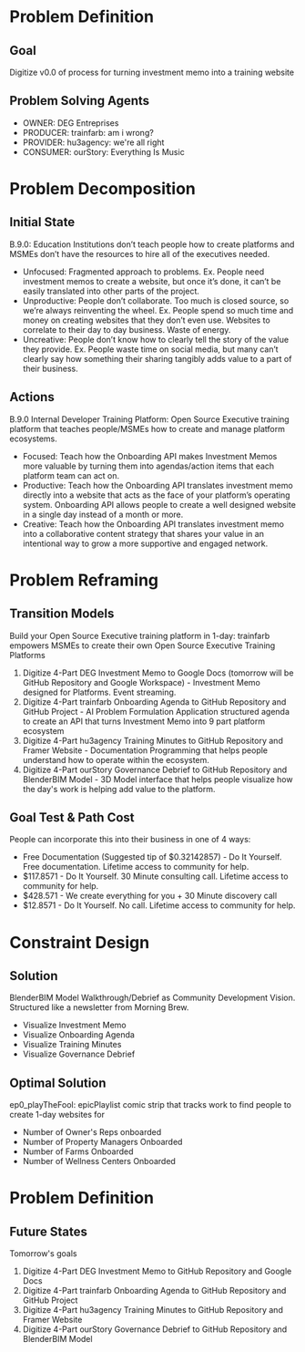 # Problem Definition
## Goal
Digitize v0.0 of process for turning investment memo into a training website

## Problem Solving Agents
- OWNER: DEG Entreprises
- PRODUCER: trainfarb: am i wrong?
- PROVIDER: hu3agency: we're all right
- CONSUMER: ourStory: Everything Is Music

# Problem Decomposition
## Initial State
B.9.0: Education Institutions don’t teach people how to create platforms and MSMEs don’t have the resources to hire all of the executives needed.
- Unfocused: Fragmented approach to problems. Ex. People need investment memos to create a website, but once it’s done, it can’t be easily translated into other parts of the project.
- Unproductive: People don’t collaborate. Too much is closed source, so we’re always reinventing the wheel. Ex. People spend so much time and money on creating websites that they don’t even use. Websites to correlate to their day to day business. Waste of energy.
- Uncreative: People don’t know how to clearly tell the story of the value they provide. Ex. People waste time on social media, but many can’t clearly say how something their sharing tangibly adds value to a part of their business.

## Actions
B.9.0 Internal Developer Training Platform: Open Source Executive training platform that teaches people/MSMEs how to create and manage platform ecosystems.
- Focused: Teach how the Onboarding API makes Investment Memos more valuable by turning them into agendas/action items that each platform team can act on.
- Productive: Teach how the Onboarding API translates investment memo directly into a website that acts as the face of your platform’s operating system. Onboarding API allows people to create a well designed website in a single day instead of a month or more.
- Creative: Teach how the Onboarding API translates investment memo into a collaborative content strategy that shares your value in an intentional way to grow a more supportive and engaged network.

# Problem Reframing
## Transition Models
Build your Open Source Executive training platform in 1-day: trainfarb empowers MSMEs to create their own Open Source Executive Training Platforms
1. Digitize 4-Part DEG Investment Memo to Google Docs (tomorrow will be GitHub Repository and Google Workspace) - Investment Memo designed for Platforms. Event streaming.
2. Digitize 4-Part trainfarb Onboarding Agenda to GitHub Repository and GitHub Project - AI Problem Formulation Application structured agenda to create an API that turns Investment Memo into 9 part platform ecosystem
3. Digitize 4-Part hu3agency Training Minutes to GitHub Repository and Framer Website - Documentation Programming that helps people understand how to operate within the ecosystem.
4. Digitize 4-Part ourStory Governance Debrief to GitHub Repository and BlenderBIM Model - 3D Model interface that helps people visualize how the day's work is helping add value to the platform.

## Goal Test & Path Cost
People can incorporate this into their business in one of 4 ways:
- Free Documentation (Suggested tip of $0.32142857) - Do It Yourself. Free documentation. Lifetime access to community for help.
- $117.8571 - Do It Yourself. 30 Minute consulting call. Lifetime access to community for help.
- $428.571 - We create everything for you + 30 Minute discovery call
- $12.8571 - Do It Yourself. No call. Lifetime access to community for help.

# Constraint Design
## Solution
BlenderBIM Model Walkthrough/Debrief as Community Development Vision. Structured like a newsletter from Morning Brew.
- Visualize Investment Memo
- Visualize Onboarding Agenda
- Visualize Training Minutes
- Visualize Governance Debrief

## Optimal Solution
ep0_playTheFool: epicPlaylist comic strip that tracks work to find people to create 1-day websites for
- Number of Owner's Reps onboarded
- Number of Property Managers Onboarded
- Number of Farms Onboarded
- Number of Wellness Centers Onboarded

# Problem Definition
## Future States
Tomorrow's goals
1. Digitize 4-Part DEG Investment Memo to GitHub Repository and Google Docs
2. Digitize 4-Part trainfarb Onboarding Agenda to GitHub Repository and GitHub Project
3. Digitize 4-Part hu3agency Training Minutes to GitHub Repository and Framer Website
4. Digitize 4-Part ourStory Governance Debrief to GitHub Repository and BlenderBIM Model
